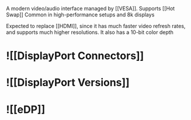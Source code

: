 A modern video/audio interface managed by [[VESA]].
	Supports [[Hot Swap]]
	Common in high-performance setups and 8k displays

Expected to replace [[HDMI]], since it has much faster video refresh rates, and supports much higher resolutions.
	It also has a 10-bit color depth
# ![[DisplayPort Connectors]]
# ![[DisplayPort Versions]]
# ![[eDP]]